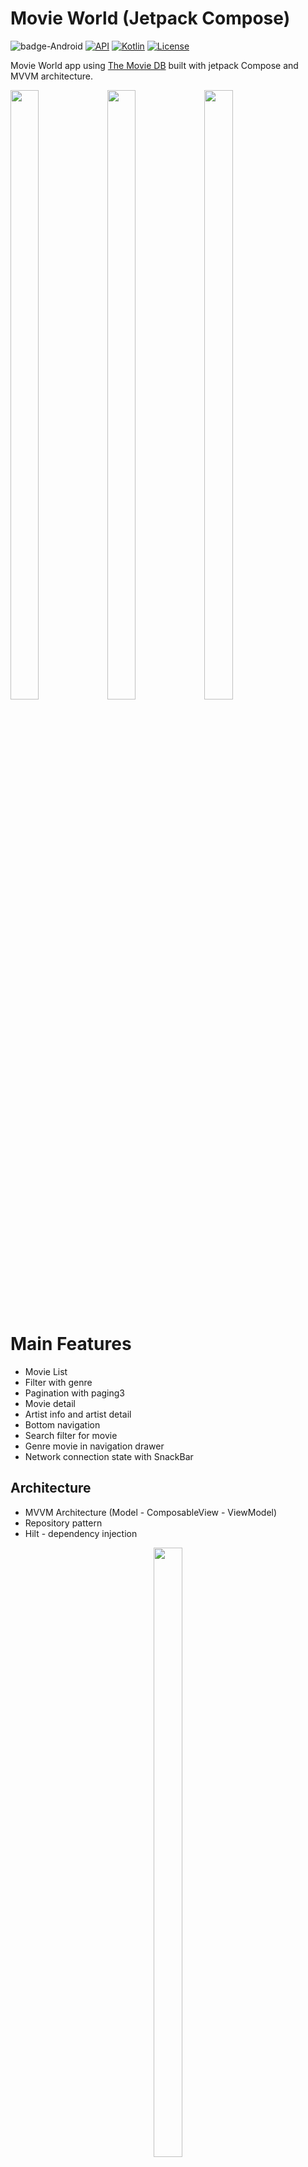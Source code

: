 # Movie World (Jetpack Compose) 
![badge-Android](https://img.shields.io/badge/Platform-Android-brightgreen)
[![API](https://img.shields.io/badge/API-21%2B-brightgreen.svg?style=flat)](https://android-arsenal.com/api?level=21)
[![Kotlin](https://img.shields.io/badge/Kotlin-1.8.20-blue.svg?style=flat&logo=kotlin)](https://kotlinlang.org)
<a href="https://github.com/piashcse"><img alt="License" src="https://img.shields.io/static/v1?label=GitHub&message=piashcse&color=C51162"/></a>

Movie World app using [The Movie DB](https://www.themoviedb.org) built with jetpack Compose and MVVM architecture.<br>


<p float="left">
  <img width="30%" height="50%" src="https://github.com/piashcse/Hilt-MVVM-Compose-Movie/blob/master/screenshots/Screenshot_20220420_022455.png" />
  <img width="30%" height="50%" src="https://github.com/piashcse/Hilt-MVVM-Compose-Movie/blob/master/screenshots/Screenshot_20220420_022546.png" />
  <img width="30%" height="50%" src="https://github.com/piashcse/Hilt-MVVM-Compose-Movie/blob/master/screenshots/Screenshot_20220420_021842.png" />
</p>

# Main Features
- Movie List 
- Filter with genre 
- Pagination with paging3
- Movie detail
- Artist info and artist detail
- Bottom navigation
- Search filter for movie
- Genre movie in navigation drawer
- Network connection state with SnackBar

## Architecture
  - MVVM Architecture (Model - ComposableView - ViewModel)
  - Repository pattern
  - Hilt - dependency injection
 <p align="center" width="100%">
   <img width="30%" height="50%" src="https://github.com/piashcse/Hilt-MVVM-Compose-Movie/blob/master/screenshots/composemovie.gif" />
 </p>

## Built With 🛠
- [Kotlin](https://kotlinlang.org/) - First class and official programming language for Android development.
- [Jetpack Compose](https://developer.android.com/jetpack/compose) - Jetpack Compose is Android’s modern toolkit for building native UI.
- [Coroutines](https://kotlinlang.org/docs/reference/coroutines-overview.html) - For asynchronous and more..
- [Flow](https://kotlin.github.io/kotlinx.coroutines/kotlinx-coroutines-core/kotlinx.coroutines.flow/-flow/) - A cold asynchronous data stream that sequentially emits values and completes normally or with an exception.
- [Android Architecture Components](https://developer.android.com/topic/libraries/architecture) - Collection of libraries that help you design robust, testable, and maintainable apps.
  - [LiveData](https://developer.android.com/topic/libraries/architecture/livedata) - Data objects that notify views when the underlying database changes.
  - [ViewModel](https://developer.android.com/topic/libraries/architecture/viewmodel) - Stores UI-related data that isn't destroyed on UI changes.
  - [Paging3](https://developer.android.com/topic/libraries/architecture/paging/v3-overview) - The Paging library helps you load and display pages of data from a larger dataset from local storage or over network
- [Dependency Injection](https://developer.android.com/training/dependency-injection)
  - [Hilt](https://dagger.dev/hilt) - Easier way to incorporate Dagger DI into Android apps.
- [Retrofit](https://square.github.io/retrofit/) - A type-safe HTTP client for Android and Java.
- [Material Components for Android](https://github.com/material-components/material-components-android) - Modular and customizable Material Design UI components for Android.
- [Timber](https://github.com/JakeWharton/timber) - A logger with a small, extensible API which provides utility on top of Android's normal Log class.

## 👨 Developed By

<a href="https://twitter.com/piashcse" target="_blank">
  <img src="https://avatars.githubusercontent.com/piashcse" width="80" align="left">
</a>

**Mehedi Hassan Piash**

[![Twitter](https://img.shields.io/badge/-twitter-grey?logo=twitter)](https://twitter.com/piashcse)
[![Web](https://img.shields.io/badge/-web-grey?logo=appveyor)](https://piashcse.github.io/)
[![Medium](https://img.shields.io/badge/-medium-grey?logo=medium)](https://medium.com/@piashcse)
[![Linkedin](https://img.shields.io/badge/-linkedin-grey?logo=linkedin)](https://www.linkedin.com/in/piashcse/)


# License
```
Copyright 2023 piashcse (Mehedi Hassan Piash)

Licensed under the Apache License, Version 2.0 (the "License");
you may not use this file except in compliance with the License.
You may obtain a copy of the License at

    http://www.apache.org/licenses/LICENSE-2.0

Unless required by applicable law or agreed to in writing, software
distributed under the License is distributed on an "AS IS" BASIS,
WITHOUT WARRANTIES OR CONDITIONS OF ANY KIND, either express or implied.
See the License for the specific language governing permissions and
limitations under the License.
```

